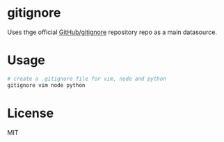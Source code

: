 # gitignore

Uses thge official [GitHub/gitignore](https://github.com/github/gitignore)
repository repo as a main datasource.

# Usage

```bash
# create a .gitignore file for vim, node and python
gitignore vim node python
```

# License

MIT
